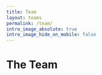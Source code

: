 ```yaml
---
title: Team
layout: teams
permalink: /team/
intro_image_absolute: true
intro_image_hide_on_mobile: false
---
```


# The Team